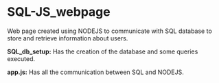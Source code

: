 # SQL-JS_webpage
Web page created using NODEJS to communicate with SQL database to store and retrieve information about users.


**SQL_db_setup:** Has the creation of the database and some queries executed.

**app.js:** Has all the communication between SQL and NODEJS.

